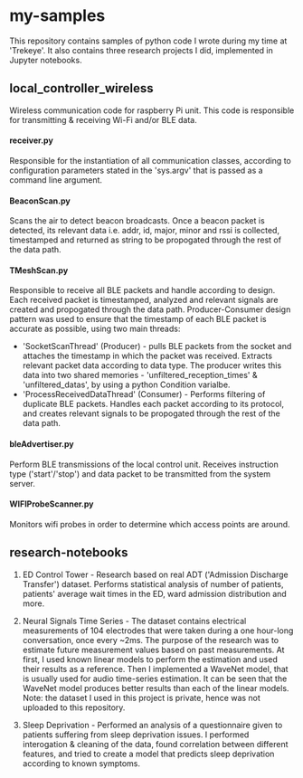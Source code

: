 # my-samples
This repository contains samples of python code I wrote during my time at 'Trekeye'. 
It also contains three research projects I did, implemented in Jupyter notebooks.

## local_controller_wireless
Wireless communication code for raspberry Pi unit. 
This code is responsible for transmitting & receiving Wi-Fi and/or BLE data.

#### receiver.py
Responsible for the instantiation of all communication classes, according to configuration parameters stated in the 'sys.argv' that is passed as a command line argument.

#### BeaconScan.py
Scans the air to detect beacon broadcasts. Once a beacon packet is detected, its relevant data i.e. addr, id, major, minor and rssi is collected, timestamped and returned as string to be propogated through the rest of the data path.

#### TMeshScan.py
Responsible to receive all BLE packets and handle according to design.
Each received packet is timestamped, analyzed and relevant signals are created and propogated through the data path.
Producer-Consumer design pattern was used to ensure that the timestamp of each BLE packet is accurate as possible, using two main threads:
* 'SocketScanThread' (Producer) - pulls BLE packets from the socket and attaches the timestamp in which the packet was received. Extracts relevant packet data according to data type. The producer writes this data into two shared memories - 'unfiltered_reception_times' & 'unfiltered_datas', by using a python Condition varialbe. 
* 'ProcessReceivedDataThread' (Consumer) - Performs filtering of duplicate BLE packets. Handles each packet according to its protocol, and creates relevant signals to be propogated through the rest of the data path.

#### bleAdvertiser.py
Perform BLE transmissions of the local control unit. Receives instruction type ('start'/'stop') and data packet to be transmitted from the system server.

#### WIFIProbeScanner.py
Monitors wifi probes in order to determine which access points are around.


## research-notebooks
1. ED Control Tower - Research based on real ADT ('Admission Discharge Transfer') dataset. Performs statistical analysis of number of patients, patients' average wait times in the ED, ward admission distribution and more.

2. Neural Signals Time Series - The dataset contains electrical measurements of 104 electrodes that were taken during a one hour-long conversation, once every ~2ms. The purpose of the research was to estimate future measurement values based on past measurements. At first, I used known linear models to perform the estimation and used their results as a reference. Then I implemented a WaveNet model, that is usually used for audio time-series estimation. It can be seen that the WaveNet model produces better results than each of the linear models. Note: the dataset I used in this project is private, hence was not uploaded to this repository.

3. Sleep Deprivation - Performed an analysis of a questionnaire given to patients suffering from sleep deprivation issues. I performed interogation & cleaning of the data, found correlation between different features, and tried to create a model that predicts sleep deprivation according to known symptoms.
